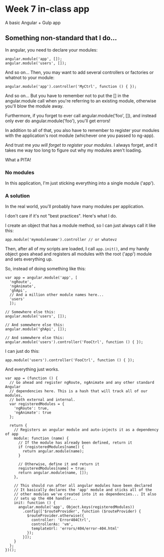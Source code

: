 # Week 7 in-class app

A basic Angular + Gulp app

## Something non-standard that I do...

In angular, you need to declare your modules:

    angular.module('app', []);
    angular.module('users', []);

And so on... Then, you may want to add several controllers or factories or
whatnot to your module:

    angular.module('app').controller('MyCtrl', function () { });

And so on... But you have to remember not to put the [] in the angular.module
call when you're referring to an existing module, otherwise you'll blow the
module away.

Furthermore, if you forget to ever call angular.module('foo', []), and instead
only ever do angular.module('foo'), you'll get errors!

In addition to all of that, you also have to remember to register your modules
with the application's root module (whichever one you passed to ng-app).

And trust me *you will forget to register your modules*. I always forget, and
it takes me way too long to figure out why my modules aren't loading.

What a PITA!

### No modules

In this application, I'm just sticking everything into a single module ('app').

### A solution

In the real world, you'll probably have many modules per application.

I don't care if it's not "best practices". Here's what I do.

I create an object that has a module method, so I can just always call it
like this:

    app.module('mymodulename').controller // or whatevz

Then, after all of my scripts are loaded, I call `app.init()`, and my handy
object goes ahead and registers all modules with the root ('app') module
and sets everything up.

So, instead of doing something like this:

    var app = angular.module('app', [
      'ngRoute',
      'ngAnimate',
      'ghApi',
      // And a million other module names here...
      'users'
      ]);

    // Somewhere else this:
    angular.module('users', []);

    // And somewhere else this:
    angular.module('ghApi', []);

    // And somewhere else this:
    angular.module('users').controller('FooCtrl', function () { });

I can just do this:

    app.module('users').controller('FooCtrl', function () { });

And everything just works.

    var app = (function () {
      // Go ahead and register ngRoute, ngAnimate and any other standard Angular
      // dependencies here. This is a hash that will track all of our modules,
      // both external and internal.
      var registeredModules = {
        'ngRoute': true,
        'ngAnimate': true
      };

      return {
        // Registers an angular module and auto-injects it as a dependency of app
        module: function (name) {
          // If the module has already been defined, return it
          if (registeredModules[name]) {
            return angular.module(name);
          }

          // Otherwise, define it and return it
          registeredModules[name] = true;
          return angular.module(name, []);
        },

        // This should run after all angular modules have been declared
        // It basically declares the 'app' module and sticks all of the
        // other modules we've created into it as dependencies... It also
        // sets up the 404 handler...
        init: function () {
          angular.module('app', Object.keys(registeredModules))
            .config(['$routeProvider', function ($routeProvider) {
              $routeProvider.otherwise({
                controller: 'Error404Ctrl',
                controllerAs: 'vm',
                templateUrl: 'errors/404/error-404.html'
              });
            }]);
        }
      };
    })();
